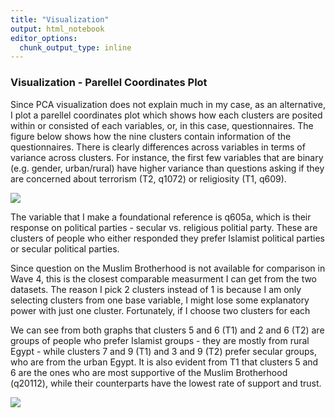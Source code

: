 ```yaml
---
title: "Visualization"
output: html_notebook
editor_options: 
  chunk_output_type: inline
---
```


### Visualization - Parellel Coordinates Plot

Since PCA visualization does not explain much in my case, as an alternative, I plot a parellel coordinates plot which shows how each clusters are posited within or consisted of each variables, or, in this case, questionnaires. The figure below shows how the nine clusters contain information of the questionnaires. There is clearly differences across variables in terms of variance across clusters. For instance, the first few variables that are binary (e.g. gender, urban/rural) have higher variance than questions asking if they are concerned about terrorism (T2, q1072) or religiosity (T1, q609).  

<img src="coord1.png">


The variable that I make a foundational reference is q605a, which is their response on political parties - secular vs. religious politial party. These are clusters of people who either responded they prefer Islamist political parties or secular political parties. 

Since question on the Muslim Brotherhood is not available for comparison in Wave 4, this is the closest comparable measurment I can get from the two datasets. The reason I pick 2 clusters instead of 1 is because I am only selecting clusters from one base variable, I might lose some explanatory power with just one cluster. Fortunately, if I choose two clusters for each 
 
We can see from both graphs that clusters 5 and 6 (T1) and 2 and 6 (T2) are groups of people who prefer Islamist groups - they are mostly from rural Egypt - while clusters 7 and 9 (T1) and 3 and 9 (T2) prefer secular groups, who are from the urban Egypt. It is also evident from T1 that clusters 5 and 6 are the ones who are most supportive of the Muslim Brotherhood (q20112), while their counterparts have the lowest rate of support and trust.  

<img src="coord2.png">
